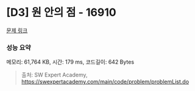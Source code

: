 # [D3] 원 안의 점 - 16910 

[문제 링크](https://swexpertacademy.com/main/code/problem/problemDetail.do?contestProbId=AYcllbDqUVgDFASR) 

### 성능 요약

메모리: 61,764 KB, 시간: 179 ms, 코드길이: 642 Bytes



> 출처: SW Expert Academy, https://swexpertacademy.com/main/code/problem/problemList.do